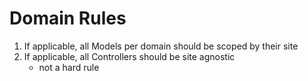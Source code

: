 # Domain Rules

1. If applicable, all Models per domain should be scoped by their site 
2. If applicable, all Controllers should be site agnostic 
    - not a hard rule 
